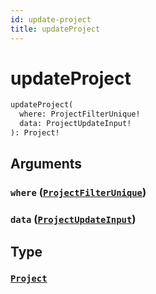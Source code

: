 ```yaml
---
id: update-project
title: updateProject
---
```


 # updateProject





```graphql
updateProject(
  where: ProjectFilterUnique!
  data: ProjectUpdateInput!
): Project!

```


## Arguments

### `where` ([`ProjectFilterUnique`](/inputs/project-filter-unique))




### `data` ([`ProjectUpdateInput`](/inputs/project-update-input))




## Type

### [`Project`](/objects/project) 






